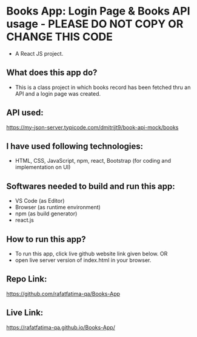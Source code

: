 # Books App: Login Page & Books API usage - PLEASE DO NOT COPY OR CHANGE THIS CODE
- A React JS project.

## What does this app do?
- This is a class project in which books record has been fetched thru an API and a login page was created.

## API used:
 https://my-json-server.typicode.com/dmitrijt9/book-api-mock/books

## I have used following technologies:
- HTML, CSS, JavaScript, npm, react, Bootstrap (for coding and implementation on UI)

## Softwares needed to build and run this app:
- VS Code (as Editor)
- Browser (as runtime environment)
- npm (as build generator)
- react.js

## How to run this app?
- To run this app, click live github website link given below.
OR
- open live server version of index.html in your browser.

## Repo Link:
https://github.com/rafatfatima-qa/Books-App

## Live Link:
https://rafatfatima-qa.github.io/Books-App/
